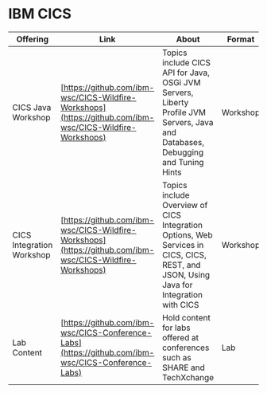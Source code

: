 # IBM CICS

| Offering    | Link | About | Format |
| -------- | ------- | ------- | ------- |
| CICS Java Workshop | [https://github.com/ibm-wsc/CICS-Wildfire-Workshops](https://github.com/ibm-wsc/CICS-Wildfire-Workshops) | Topics include CICS API for Java, OSGi JVM Servers, Liberty Profile JVM Servers, Java and Databases, Debugging and Tuning Hints | Workshop |
| CICS Integration Workshop | [https://github.com/ibm-wsc/CICS-Wildfire-Workshops](https://github.com/ibm-wsc/CICS-Wildfire-Workshops) | Topics include Overview of CICS Integration Options, Web Services in CICS, CICS, REST, and JSON, Using Java for Integration with CICS | Workshop |
| Lab Content | [https://github.com/ibm-wsc/CICS-Conference-Labs](https://github.com/ibm-wsc/CICS-Conference-Labs) | Hold content for labs offered at conferences such as SHARE and TechXchange | Lab |

